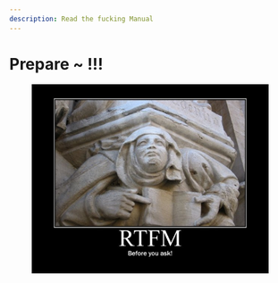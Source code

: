 ```yaml
---
description: Read the fucking Manual
---
```


# Prepare \~ !!!

<figure><img src="../.gitbook/assets/640px-Demotivational_RTFM_Prudentia_Statue_on_the_Brussels_town_hall_(53522136).jpg" alt=""><figcaption></figcaption></figure>
